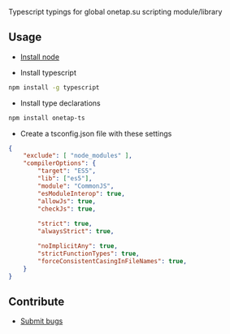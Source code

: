 Typescript typings for global onetap.su scripting module/library
## Usage

* [Install node](https://nodejs.org/en/)

* Install typescript
```bash
npm install -g typescript
```

* Install type declarations
```bash
npm install onetap-ts
```

* Create a tsconfig.json file with these settings
```json
{   
    "exclude": [ "node_modules" ],
    "compilerOptions": {
        "target": "ES5",
        "lib": ["es5"],
        "module": "CommonJS",
        "esModuleInterop": true,
        "allowJs": true,
        "checkJs": true,
        
        "strict": true,
        "alwaysStrict": true,

        "noImplicitAny": true,
        "strictFunctionTypes": true,
        "forceConsistentCasingInFileNames": true,
    }
}
```

## Contribute

* [Submit bugs](https://github.com/marwuint/onetap-ts/issues)
